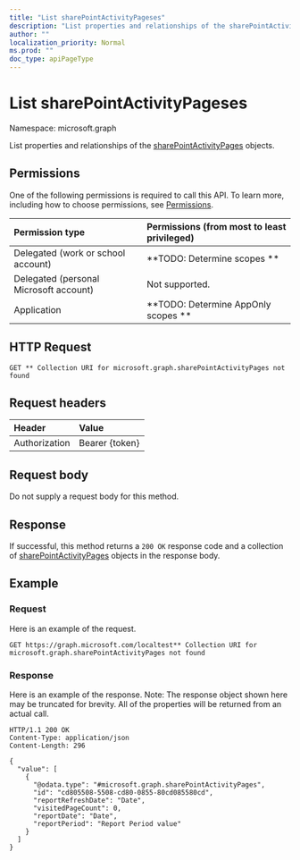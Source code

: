 ```yaml
---
title: "List sharePointActivityPageses"
description: "List properties and relationships of the sharePointActivityPages objects."
author: ""
localization_priority: Normal
ms.prod: ""
doc_type: apiPageType
---
```


# List sharePointActivityPageses

Namespace: microsoft.graph

List properties and relationships of the [sharePointActivityPages](../resources/sharepointactivitypages.md) objects.

## Permissions
One of the following permissions is required to call this API. To learn more, including how to choose permissions, see [Permissions](/concepts/permissions-reference.md).

|Permission type|Permissions (from most to least privileged)|
|:---|:---|
|Delegated (work or school account)|**TODO: Determine scopes **|
|Delegated (personal Microsoft account)|Not supported.|
|Application|**TODO: Determine AppOnly scopes **|

## HTTP Request
<!-- {
  "blockType": "ignored"
}
-->
``` http
GET ** Collection URI for microsoft.graph.sharePointActivityPages not found
```

## Request headers
|Header|Value|
|:---|:---|
|Authorization|Bearer {token}|

## Request body
Do not supply a request body for this method.

## Response
If successful, this method returns a `200 OK` response code and a collection of [sharePointActivityPages](../resources/sharepointactivitypages.md) objects in the response body.

## Example

### Request
Here is an example of the request.
<!-- {
  "blockType": "request",
  "name": "get_sharepointactivitypages"
}
-->
``` http
GET https://graph.microsoft.com/localtest** Collection URI for microsoft.graph.sharePointActivityPages not found
```

### Response
Here is an example of the response. Note: The response object shown here may be truncated for brevity. All of the properties will be returned from an actual call.
<!-- {
  "blockType": "response",
  "truncated": true,
  "@odata.type": "collection(microsoft.graph.sharepointactivitypages)"
}
-->
``` http
HTTP/1.1 200 OK
Content-Type: application/json
Content-Length: 296

{
  "value": [
    {
      "@odata.type": "#microsoft.graph.sharePointActivityPages",
      "id": "cd805508-5508-cd80-0855-80cd085580cd",
      "reportRefreshDate": "Date",
      "visitedPageCount": 0,
      "reportDate": "Date",
      "reportPeriod": "Report Period value"
    }
  ]
}
```

